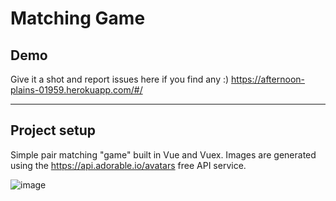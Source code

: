 # Matching Game

## Demo
Give it a shot and report issues here if you find any :)
https://afternoon-plains-01959.herokuapp.com/#/

___

## Project setup
Simple pair matching "game" built in Vue and Vuex. Images are generated using the https://api.adorable.io/avatars free API service. 

![image](https://user-images.githubusercontent.com/369038/87608719-8bed5f80-c6f8-11ea-92be-03fa7519fdc2.png)
